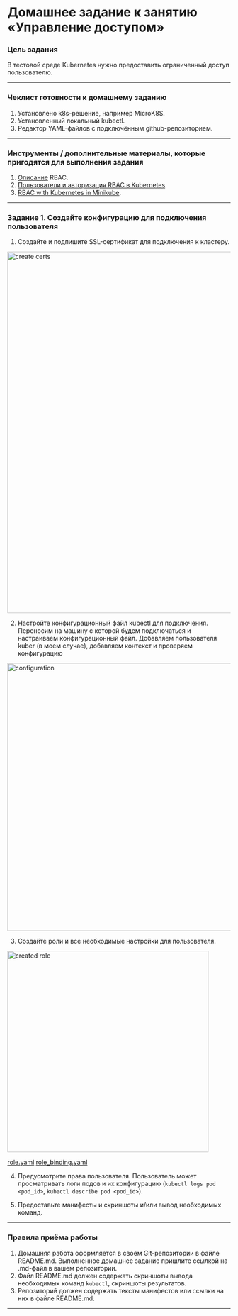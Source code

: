 # Домашнее задание к занятию «Управление доступом»

### Цель задания

В тестовой среде Kubernetes нужно предоставить ограниченный доступ пользователю.

------

### Чеклист готовности к домашнему заданию

1. Установлено k8s-решение, например MicroK8S.
2. Установленный локальный kubectl.
3. Редактор YAML-файлов с подключённым github-репозиторием.

------

### Инструменты / дополнительные материалы, которые пригодятся для выполнения задания

1. [Описание](https://kubernetes.io/docs/reference/access-authn-authz/rbac/) RBAC.
2. [Пользователи и авторизация RBAC в Kubernetes](https://habr.com/ru/company/flant/blog/470503/).
3. [RBAC with Kubernetes in Minikube](https://medium.com/@HoussemDellai/rbac-with-kubernetes-in-minikube-4deed658ea7b).

------

### Задание 1. Создайте конфигурацию для подключения пользователя

1. Создайте и подпишите SSL-сертификат для подключения к кластеру.

<img width="815" alt="create certs" src="https://github.com/user-attachments/assets/40189ec9-a573-4b75-a8d5-bf7d35bd9124">

2. Настройте конфигурационный файл kubectl для подключения.
Переносим на машину с которой будем подключаться и настраиваем конфигурационный файл. Добавляем пользователя kuber (в моем случае), добавляем контекст и проверяем конфигурацию

<img width="604" alt="configuration" src="https://github.com/user-attachments/assets/bd53a64e-8c1e-4cd9-8d18-ba1ee0c00337">

3. Создайте роли и все необходимые настройки для пользователя.

<img width="454" alt="created role" src="https://github.com/user-attachments/assets/b2ea6379-cab6-404e-8134-fc34e802982b">

[role.yaml](https://github.com/sash3939/Kubernetes9-Access_Manage/blob/main/rbac/role.yaml)
[role_binding.yaml](https://github.com/sash3939/Kubernetes9-Access_Manage/blob/main/rbac/role_binding.yaml)

4. Предусмотрите права пользователя. Пользователь может просматривать логи подов и их конфигурацию (`kubectl logs pod <pod_id>`, `kubectl describe pod <pod_id>`).



5. Предоставьте манифесты и скриншоты и/или вывод необходимых команд.


------

### Правила приёма работы

1. Домашняя работа оформляется в своём Git-репозитории в файле README.md. Выполненное домашнее задание пришлите ссылкой на .md-файл в вашем репозитории.
2. Файл README.md должен содержать скриншоты вывода необходимых команд `kubectl`, скриншоты результатов.
3. Репозиторий должен содержать тексты манифестов или ссылки на них в файле README.md.

------
